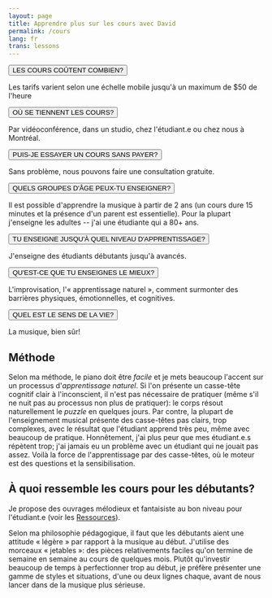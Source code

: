 ```yaml
---
layout: page
title: Apprendre plus sur les cours avec David
permalink: /cours
lang: fr
trans: lessons
---
```


<button onclick="myFunction('Demo1')" class="w3-button w3-block w3-black w3-left-align">LES COURS COÛTENT COMBIEN?</button>
<div id="Demo1" class="w3-container w3-hide w3-animate-opacity">
  <p>Les tarifs varient selon une échelle mobile jusqu'à un maximum de $50 de l'heure</p>
</div>
<button onclick="myFunction('Demo2')" class="w3-button w3-block w3-black w3-left-align">OÙ SE TIENNENT LES COURS?</button>
<div id="Demo2" class="w3-container w3-hide w3-animate-opacity">
  <p>Par vidéoconférence, dans un studio, chez l'étudiant.e ou chez nous à Montréal.</p>
</div>
<button onclick="myFunction('Demo3')" class="w3-button w3-block w3-black w3-left-align">PUIS-JE ESSAYER UN COURS SANS PAYER?</button>
<div id="Demo3" class="w3-container w3-hide w3-animate-opacity">
  <p>Sans problème, nous pouvons faire une consultation gratuite.</p>
</div>
<button onclick="myFunction('Demo4')" class="w3-button w3-block w3-black w3-left-align">QUELS GROUPES D'ÂGE PEUX-TU ENSEIGNER?</button>
<div id="Demo4" class="w3-container w3-hide w3-animate-opacity">
  <p>Il est possible d'apprendre la musique à partir de 2 ans (un cours dure 15 minutes et la présence d'un parent est essentielle). Pour la plupart j'enseigne les adultes -- j'ai une étudiante qui a 80+ ans.</p>
</div>
<button onclick="myFunction('Demo5')" class="w3-button w3-block w3-black w3-left-align">TU ENSEIGNE JUSQU'À QUEL NIVEAU D'APPRENTISSAGE?</button>
<div id="Demo5" class="w3-container w3-hide w3-animate-opacity">
  <p>J'enseigne des étudiants débutants jusqu'à avancés.</p>
</div>
<button onclick="myFunction('Demo6')" class="w3-button w3-block w3-black w3-left-align">QU'EST-CE QUE TU ENSEIGNES LE MIEUX?</button>
<div id="Demo6" class="w3-container w3-hide w3-animate-opacity">
  <p>L'improvisation, l'« apprentissage naturel », comment surmonter des barrières physiques, émotionnelles, et cognitives.</p>
</div>
<button onclick="myFunction('Demo7')" class="w3-button w3-block w3-black w3-left-align">QUEL EST LE SENS DE LA VIE?</button>
<div id="Demo7" class="w3-container w3-hide w3-animate-opacity">
  <p>La musique, bien sûr!</p>
</div>

## Méthode

Selon ma méthode, le piano doit être *facile* et je mets beaucoup l'accent sur un processus d'*apprentissage naturel*. Si l'on présente un casse-tête cognitif clair à l'inconscient, il n'est pas nécessaire de pratiquer (même s'il ne nuit pas au processus non plus de pratiquer): le corps résout naturellement le *puzzle* en quelques jours. Par contre, la plupart de l'enseignement musical présente des casse-têtes pas clairs, trop complexes, avec le résultat que l'étudiant apprend très peu, même avec beaucoup de pratique. Honnêtement, j'ai plus peur que mes étudiant.e.s répètent trop; j'ai jamais eu un problème avec un étudiant qui ne jouait pas assez. Voilà la force de l'apprentissage par des casse-têtes, où le moteur est des questions et la sensibilisation.

## À quoi ressemble les cours pour les débutants?

Je propose des ouvrages mélodieux et fantaisiste au bon niveau pour l'étudiant.e (voir les [Ressources](/ressources)).

Selon ma philosophie pédagogique, il faut que les débutants aient une attitude « légère » par rapport à la musique au début. J'utilise des morceaux « jetables »: des pièces relativements faciles qu'on termine de semaine en semaine au cours de quelques mois. Plutôt qu'investir beaucoup de temps à perfectionner trop au début, je préfère présenter une gamme de styles et situations, d'une ou deux lignes chaque, avant de nous lancer dans de la musique plus sérieuse.

<script>
function myFunction(id) {
  var x = document.getElementById(id);
  if (x.className.indexOf("w3-show") == -1) {
    x.className += " w3-show";
  } else { 
    x.className = x.className.replace(" w3-show", "");
  }
}
</script>
